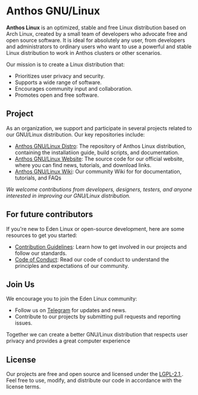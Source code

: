 # Anthos GNU/Linux

**Anthos Linux** is an optimized, stable and free Linux distribution based on Arch Linux, created by a small team of developers who advocate free and open source software. It is ideal for absolutely any user, from developers and administrators to ordinary users who want to use a powerful and stable Linux distribution to work in Anthos clusters or other scenarios.

Our mission is to create a Linux distribution that:

- Prioritizes user privacy and security.
- Supports a wide range of software.
- Encourages community input and collaboration.
- Promotes open and free software.

## Project

As an organization, we support and participate in several projects related to our GNU/Linux distribution. Our key repositories include:

- [Anthos GNU/Linux Distro](https://github.com/AnthosLinux/AnthosLinux): The repository of Anthos Linux distribution, containing the installatiion guide, build scripts, and documentation.
- [Anthos GNU/Linux Website](https://anthoslinux.vercel.app/): The source code for our official website, where you can find news, tutorials, and download links.
- [Anthos GNU/Linux Wiki](soon): Our community Wiki for for documentation, tutorials, and FAQs

 _We welcome contributions from developers, designers, testers, and anyone interested in improving our GNU/Linux distribution._

## For future contributors

If you're new to Eden Linux or open-source development, here are some resources to get you started:

- [Contribution Guidelines](CONTRIBUTING.md): Learn how to get involved in our projects and follow our standards.
- [Code of Conduct](CODE_OF_CONDUCT.md): Read our code of conduct to understand the principles and expectations of our community.

## Join Us

We encourage you to join the Eden Linux community:

- Follow us on [Telegram](https://t.me/AnthosLinux) for updates and news.
- Contribute to our projects by submitting pull requests and reporting issues.

Together we can create a better GNU/Linux distribution that respects user privacy and provides a great computer experience

## License

Our projects are free and open source and licensed under the [LGPL-2.1 ](https://www.gnu.org/licenses/old-licenses/lgpl-2.1.en.html). Feel free to use, modify, and distribute our code in accordance with the license terms.
